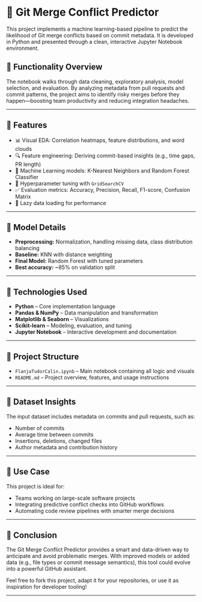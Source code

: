 # 🔀 Git Merge Conflict Predictor

This project implements a machine learning-based pipeline to predict the likelihood of Git merge conflicts based on commit metadata. It is developed in Python and presented through a clean, interactive Jupyter Notebook environment.

## 🧩 Functionality Overview

The notebook walks through data cleaning, exploratory analysis, model selection, and evaluation. By analyzing metadata from pull requests and commit patterns, the project aims to identify risky merges before they happen—boosting team productivity and reducing integration headaches.

---

## 🚀 Features

- 📊 Visual EDA: Correlation heatmaps, feature distributions, and word clouds
- 🔍 Feature engineering: Deriving commit-based insights (e.g., time gaps, PR length)
- 🧠 Machine Learning models: K-Nearest Neighbors and Random Forest Classifier
- 🧪 Hyperparameter tuning with `GridSearchCV`
- ✅ Evaluation metrics: Accuracy, Precision, Recall, F1-score, Confusion Matrix
- 📁 Lazy data loading for performance

---

## 🧠 Model Details

- **Preprocessing:** Normalization, handling missing data, class distribution balancing
- **Baseline:** KNN with distance weighting
- **Final Model:** Random Forest with tuned parameters
- **Best accuracy:** ~85% on validation split

---

## 🧰 Technologies Used

- **Python** – Core implementation language
- **Pandas & NumPy** – Data manipulation and transformation
- **Matplotlib & Seaborn** – Visualizations
- **Scikit-learn** – Modeling, evaluation, and tuning
- **Jupyter Notebook** – Interactive development and documentation

---

## 📂 Project Structure

- `FlanjaTudorCalin.ipynb` – Main notebook containing all logic and visuals
- `README.md` – Project overview, features, and usage instructions

---

## 📄 Dataset Insights

The input dataset includes metadata on commits and pull requests, such as:
- Number of commits
- Average time between commits
- Insertions, deletions, changed files
- Author metadata and contribution history

---

## 📌 Use Case

This project is ideal for:
- Teams working on large-scale software projects
- Integrating predictive conflict checks into GitHub workflows
- Automating code review pipelines with smarter merge decisions

---

## 📝 Conclusion

The Git Merge Conflict Predictor provides a smart and data-driven way to anticipate and avoid problematic merges. With improved models or added data (e.g., file types or commit message semantics), this tool could evolve into a powerful GitHub assistant.

Feel free to fork this project, adapt it for your repositories, or use it as inspiration for developer tooling!

---
